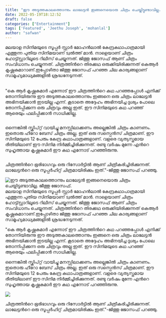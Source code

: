 ```yaml
---
title: "ഈ അടുത്തകാലത്തൊന്നും ലാലേട്ടൻ ഇങ്ങനെയൊരു ചിത്രം ചെയ്തിട്ടുണ്ടാവില്ല. ജീത്തു ജോസഫ്."
date: 2022-05-19T18:12:52
draft: false
categories: ["Entertainment"]
tags: ['Featured', 'Jeethu Joseph', 'mohanlal']
author: "safwan"
---
```


<!-- wp:paragraph -->
<p>മലയാള സിനിമയുടെ സൂപ്പർ സ്റ്റാർ മോഹൻലാൽ കേന്ദ്രകഥാപാത്രമായി എത്തുന്ന പുതിയ സിനിമയാണ് ട്വൽത്ത് മാൻ. നാളെയാണ് ചിത്രം ഹോട്ട്സ്റ്റാറിലൂടെ റിലീസ് ചെയ്യുന്നത്. ജിത്തു ജോസഫ് ആണ് ചിത്രം സംവിധാനം ചെയ്യുന്നത്. ചിത്രത്തിൻറെ തിരക്കഥ ഒരുക്കിയിരിക്കുന്നത് കെആർ കൃഷ്ണകുമാറാണ്.ഇപ്പോഴിതാ ജിത്തു ജോസഫ് പറഞ്ഞ ചില കാര്യങ്ങളാണ് സാമൂഹ്യമാധ്യമങ്ങളിൽ ശ്രദ്ധനേടുന്നത്.</p>
<!-- /wp:paragraph -->

<!-- wp:paragraph -->
<p><br />"കെ ആർ കൃഷ്ണകുമാർ എന്നോട് ഈ ചിത്രത്തിൻറെ കഥ പറഞ്ഞപ്പോൾ എനിക്ക് തോന്നിയിരുന്നു ഈ അടുത്തകാലത്തൊന്നും ഇങ്ങനെ ഒരു ചിത്രം ലാലേട്ടൻ അഭിനയിക്കാൻ ഇടയില്ല എന്ന്. കൂടാതെ അദ്ദേഹം അഭിനയിച്ച ദൃശ്യം പോലെ തോന്നിപ്പിക്കുന്ന ഒരു ചിത്രവും അല്ല ഇത്. ഈ സിനിമയുടെ കഥ പറഞ്ഞ് ആരെയും ഫലിപ്പിക്കാൻ സാധിക്കില്ല.</p>
<!-- /wp:paragraph -->

<!-- wp:image {"id":335248,"sizeSlug":"large"} -->
<figure class="wp-block-image size-large"><img src="https://cdn.boolokam.com/articles/2022/05/images-26-3.jpeg" alt="" class="wp-image-335248"/></figure>
<!-- /wp:image -->

<!-- wp:paragraph -->
<p>ഒന്നെങ്കിൽ സ്ക്രിപ്റ്റ് വായിച്ചു മനസ്സിലാക്കണം അല്ലെങ്കിൽ ചിത്രം കാണണം. ഇതൊരു ഹീറോ ബേസ് ചിത്രം അല്ല. ഇത് ഒരു സസ്പെൻസ് ചിത്രമാണ്. ഈ സിനിമയുടെ 12 പേരും കേന്ദ്ര കഥാപാത്രങ്ങളാണ്. വളരെ വ്യത്യസ്തമായ രീതിയിലാണ് ഈ സിനിമ നിർമ്മിച്ചിരിക്കുന്നത്. രണ്ടു വർഷം മുന്നേ എൻറെ സുഹൃത്തായ കൃഷ്ണകുമാർ ഈ കഥ എന്നോട് പറഞ്ഞിരുന്നു.</p>
<!-- /wp:paragraph -->

<!-- wp:image {"id":335249,"sizeSlug":"large"} -->
<figure class="wp-block-image size-large"><img src="https://cdn.boolokam.com/articles/2022/05/images-27-3.jpeg" alt="" class="wp-image-335249"/></figure>
<!-- /wp:image -->

<!-- wp:paragraph -->
<p>ചിത്രത്തിൻറെ ഭൂരിഭാഗവും ഒരു റിസോർട്ടിൽ ആണ് ചിത്രീകരിച്ചിരിക്കുന്നത്. ലാലേട്ടൻറെ ഒരു സൂപ്പർഹിറ്റ് ചിത്രമായിരിക്കും ഇത്."-ജിത്തു ജോസഫ് പറഞ്ഞു.</p>
<!-- /wp:paragraph -->


![ഈ അടുത്തകാലത്തൊന്നും ലാലേട്ടൻ ഇങ്ങനെയൊരു ചിത്രം ചെയ്തിട്ടുണ്ടാവില്ല. ജീത്തു ജോസഫ്.](https://cdn.boolokam.com/articles/2022/05/images-26-3.jpeg)മലയാള സിനിമയുടെ സൂപ്പർ സ്റ്റാർ മോഹൻലാൽ കേന്ദ്രകഥാപാത്രമായി എത്തുന്ന പുതിയ സിനിമയാണ് ട്വൽത്ത് മാൻ. നാളെയാണ് ചിത്രം ഹോട്ട്സ്റ്റാറിലൂടെ റിലീസ് ചെയ്യുന്നത്. ജിത്തു ജോസഫ് ആണ് ചിത്രം സംവിധാനം ചെയ്യുന്നത്. ചിത്രത്തിൻറെ തിരക്കഥ ഒരുക്കിയിരിക്കുന്നത് കെആർ കൃഷ്ണകുമാറാണ്.ഇപ്പോഴിതാ ജിത്തു ജോസഫ് പറഞ്ഞ ചില കാര്യങ്ങളാണ് സാമൂഹ്യമാധ്യമങ്ങളിൽ ശ്രദ്ധനേടുന്നത്.

  
"കെ ആർ കൃഷ്ണകുമാർ എന്നോട് ഈ ചിത്രത്തിൻറെ കഥ പറഞ്ഞപ്പോൾ എനിക്ക് തോന്നിയിരുന്നു ഈ അടുത്തകാലത്തൊന്നും ഇങ്ങനെ ഒരു ചിത്രം ലാലേട്ടൻ അഭിനയിക്കാൻ ഇടയില്ല എന്ന്. കൂടാതെ അദ്ദേഹം അഭിനയിച്ച ദൃശ്യം പോലെ തോന്നിപ്പിക്കുന്ന ഒരു ചിത്രവും അല്ല ഇത്. ഈ സിനിമയുടെ കഥ പറഞ്ഞ് ആരെയും ഫലിപ്പിക്കാൻ സാധിക്കില്ല.

ഒന്നെങ്കിൽ സ്ക്രിപ്റ്റ് വായിച്ചു മനസ്സിലാക്കണം അല്ലെങ്കിൽ ചിത്രം കാണണം. ഇതൊരു ഹീറോ ബേസ് ചിത്രം അല്ല. ഇത് ഒരു സസ്പെൻസ് ചിത്രമാണ്. ഈ സിനിമയുടെ 12 പേരും കേന്ദ്ര കഥാപാത്രങ്ങളാണ്. വളരെ വ്യത്യസ്തമായ രീതിയിലാണ് ഈ സിനിമ നിർമ്മിച്ചിരിക്കുന്നത്. രണ്ടു വർഷം മുന്നേ എൻറെ സുഹൃത്തായ കൃഷ്ണകുമാർ ഈ കഥ എന്നോട് പറഞ്ഞിരുന്നു.

![](https://cdn.boolokam.com/articles/2022/05/images-27-3.jpeg)

ചിത്രത്തിൻറെ ഭൂരിഭാഗവും ഒരു റിസോർട്ടിൽ ആണ് ചിത്രീകരിച്ചിരിക്കുന്നത്. ലാലേട്ടൻറെ ഒരു സൂപ്പർഹിറ്റ് ചിത്രമായിരിക്കും ഇത്."-ജിത്തു ജോസഫ് പറഞ്ഞു.

